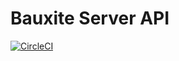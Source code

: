# Bauxite Server API

[![CircleCI](https://circleci.com/gh/bauxite-launcher/server/tree/master.svg?style=svg)](https://circleci.com/gh/bauxite-launcher/server/tree/master)
